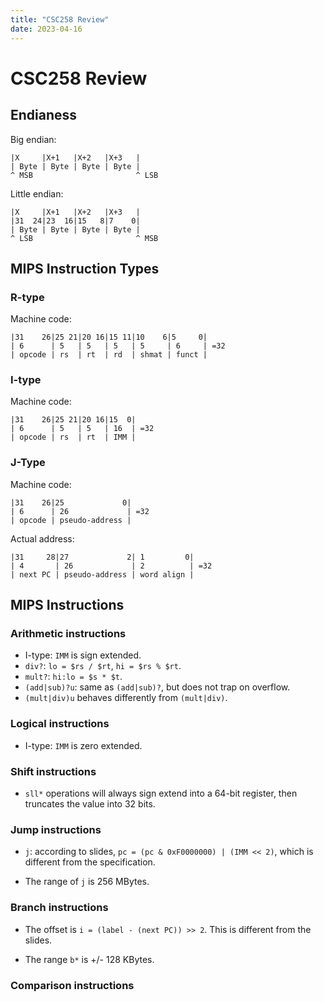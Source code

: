 ```yaml
---
title: "CSC258 Review"
date: 2023-04-16
---
```


# CSC258 Review

[//]: <> (endianess-lec09.md)
## Endianess

Big endian:
```
|X     |X+1   |X+2   |X+3   |
| Byte | Byte | Byte | Byte |
^ MSB                       ^ LSB
```

Little endian:
```
|X     |X+1   |X+2   |X+3   |
|31  24|23  16|15   8|7    0|
| Byte | Byte | Byte | Byte |
^ LSB                       ^ MSB
```

[//]: <> (mips_format-lec09.md)
## MIPS Instruction Types

### R-type

Machine code:
```
|31    26|25 21|20 16|15 11|10    6|5     0|
| 6      | 5   | 5   | 5   | 5     | 6     | =32
| opcode | rs  | rt  | rd  | shmat | funct |
```

### I-type

Machine code:
```
|31    26|25 21|20 16|15  0|
| 6      | 5   | 5   | 16  | =32
| opcode | rs  | rt  | IMM |
```

### J-Type

Machine code:
```
|31    26|25             0|
| 6      | 26             | =32
| opcode | pseudo-address |
```

Actual address:
```
|31     28|27             2| 1         0|
| 4       | 26             | 2          | =32
| next PC | pseudo-address | word align |
```

[//]: <> (mips_instruction-lec09.md)
## MIPS Instructions

### Arithmetic instructions

- I-type: `IMM` is sign extended.
- `div?`: `lo = $rs / $rt`, `hi = $rs % $rt`.
- `mult?`: `hi:lo = $s * $t`.
- `(add|sub)?u`: same as `(add|sub)?`, but does not trap on overflow.
- `(mult|div)u` behaves differently from `(mult|div)`.

### Logical instructions

- I-type: `IMM` is zero extended.

### Shift instructions

- `sll*` operations will always sign extend into a 64-bit register, then
truncates the value into 32 bits.

### Jump instructions

- `j`: according to slides, `pc = (pc & 0xF0000000) | (IMM << 2)`, which is
different from the specification.

- The range of `j` is 256 MBytes.

### Branch instructions

- The offset is `i = (label - (next PC)) >> 2`. This is different from the slides.

- The range `b*` is +/- 128 KBytes.

### Comparison instructions

